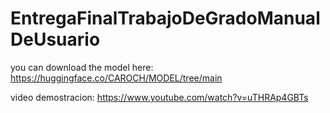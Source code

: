 # EntregaFinalTrabajoDeGradoManualDeUsuario


you can download the model here: https://huggingface.co/CAROCH/MODEL/tree/main



video demostracion: https://www.youtube.com/watch?v=uTHRAp4GBTs
